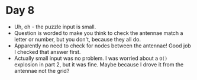 # Day 8

* Uh, oh - the puzzle input is small.
* Question is worded to make you think to check the antennae match a letter or number, but you don't, because they all do.
* Apparently no need to check for nodes between the antennae! Good job I checked that answer first.
* Actually small input was no problem. I was worried about a `O()` explosion in part 2, but it was fine. Maybe because I drove it from the antennae not the grid?
